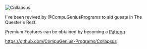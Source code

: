![Collapsus](https://cdn.discordapp.com/emojis/856330729528361000.png)

I've been revived by @CompuGeniusPrograms to aid guests in The Quester's Rest.

Premium Features can be obtained by becoming a [Patreon](https://patreon.com/compugeniusprograms)

https://github.com/CompuGenius-Programs/Collapsus
